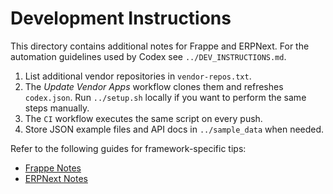 # Development Instructions

This directory contains additional notes for Frappe and ERPNext. For the
automation guidelines used by Codex see `../DEV_INSTRUCTIONS.md`.

1. List additional vendor repositories in `vendor-repos.txt`.
2. The *Update Vendor Apps* workflow clones them and refreshes `codex.json`. Run
   `../setup.sh` locally if you want to perform the same steps manually.
3. The `CI` workflow executes the same script on every push.
4. Store JSON example files and API docs in `../sample_data` when needed.

Refer to the following guides for framework-specific tips:

- [Frappe Notes](./frappe.md)
- [ERPNext Notes](./erpnext.md)
